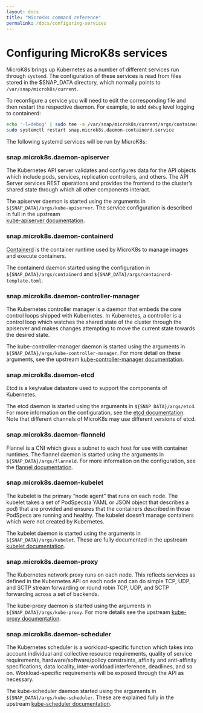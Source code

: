 ```yaml
---
layout: docs
title: "MicroK8s command reference"
permalink: /docs/configuring-services
---
```


# Configuring MicroK8s services

MicroK8s brings up Kubernetes as a number of different services run through
`systemd`. The configuration of these services is read from files stored
in the $SNAP_DATA directory, which normally points to
`/var/snap/microk8s/current`.

To reconfigure a service you will need to edit the corresponding file and then
restart the respective daemon. For example, to add `debug` level logging to
containerd:

```bash
echo '-l=debug' | sudo tee -a /var/snap/microk8s/current/args/containerd
sudo systemctl restart snap.microk8s.daemon-containerd.service
```

The following systemd services will be run by MicroK8s:


### snap.microk8s.daemon-apiserver

The Kubernetes API server validates and configures data for the API objects
which include pods, services, replication controllers, and others. The API
Server services REST operations and provides the frontend to the cluster’s
shared state through which all other components interact.

The apiserver daemon is started using the arguments in
`${SNAP_DATA}/args/kube-apiserver`.
The service configuration is described in full in the upstream  
[kube-apiserver documentation][kube-apiserver].



### snap.microk8s.daemon-containerd

[Containerd](https://containerd.io/) is the container runtime used by MicroK8s
to manage images and execute containers.

The containerd daemon started using the configuration in
`${SNAP_DATA}/args/containerd` and `${SNAP_DATA}/args/containerd-template.toml`.

### snap.microk8s.daemon-controller-manager

The Kubernetes controller manager is a daemon that embeds the core control
loops shipped with Kubernetes. In Kubernetes, a controller is a control loop
which watches the shared state of the cluster through the apiserver and makes
changes attempting to move the current state towards the desired state.

The kube-controller-manager daemon is started using the arguments in
`${SNAP_DATA}/args/kube-controller-manager`. For more detail on these
arguments, see the upstream
[kube-controller-manager documentation][kube-controller-manager].

### snap.microk8s.daemon-etcd

Etcd is a key/value datastore used to support the components of Kubernetes.

The etcd daemon is started using the arguments in `${SNAP_DATA}/args/etcd`. For
more information on the configuration, see the [etcd documentation][etcd]. Note
that different channels of MicroK8s may use different versions of etcd.

### snap.microk8s.daemon-flanneld

Flannel is a CNI which gives a subnet to each host for use with container
runtimes. The flannel daemon is started using the arguments in
`${SNAP_DATA}/args/flanneld`. For more information on the configuration, see
the  [flannel documentation][flannel].

### snap.microk8s.daemon-kubelet

The kubelet is the primary “node agent” that runs on each node. The kubelet
takes a set of PodSpecs(a YAML or JSON object that describes a pod) that are
provided and ensures that the containers described in those PodSpecs are
running and healthy. The kubelet doesn’t manage containers which were not
created by Kubernetes.

The kubelet daemon is started using the arguments in
`${SNAP_DATA}/args/kubelet`. These are fully documented in the upstream
[kubelet documentation][kubelet].

### snap.microk8s.daemon-proxy

The Kubernetes network proxy runs on each node. This reflects services as
defined in the Kubernetes API on each node and can do simple TCP, UDP, and SCTP
stream forwarding or round robin TCP, UDP, and SCTP forwarding across a set of
backends.

The kube-proxy daemon is started using the arguments in
`${SNAP_DATA}/args/kube-proxy`. For more details see the upstream
[kube-proxy documentation][kube-proxy].

### snap.microk8s.daemon-scheduler

The Kubernetes scheduler is a workload-specific function which takes into
account individual and collective resource requirements, quality of service
requirements, hardware/software/policy constraints, affinity and anti-affinity
specifications, data locality, inter-workload interference, deadlines, and so
on. Workload-specific requirements will be exposed through the API as
necessary.

The kube-scheduler daemon started using the arguments in
`${SNAP_DATA}/args/kube-scheduler`. These are explained fully in the
upstream [kube-scheduler documentation][kube-scheduler].

<!-- LINKS -->

[kube-apiserver]: https://kubernetes.io/docs/reference/command-line-tools-reference/kube-apiserver/
[kube-scheduler]: https://kubernetes.io/docs/reference/command-line-tools-reference/kube-scheduler/
[kube-controller-manager]: https://kubernetes.io/docs/reference/command-line-tools-reference/kube-controller-manager/
[kube-proxy]: https://kubernetes.io/docs/reference/command-line-tools-reference/kube-proxy/
[etcd]: https://etcd.io/docs/v3.4.0/op-guide/configuration/
[kubelet]: https://kubernetes.io/docs/reference/command-line-tools-reference/kubelet/
[flannel]: https://coreos.com/flannel/docs/latest/
